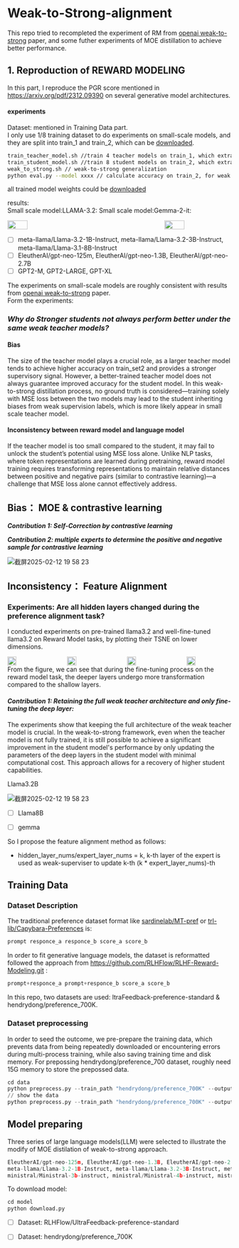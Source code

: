# Weak-to-Strong-alignment
This repo tried to recompleted the experiment of RM from [openai weak-to-strong](https://arxiv.org/pdf/2312.09390) paper, and some futher experiments of MOE distillation to achieve better performance.

## 1. Reproduction of  REWARD MODELING
In this part, I reproduce the  PGR score mentioned in https://arxiv.org/pdf/2312.09390 on several generative model architectures.   
#### experiments
Dataset: mentioned in Training Data part.     
I only use 1/8 training dataset to do experiments on small-scale models, and they are split into train_1 and train_2, which can be [downloaded](https://www.alipan.com/t/2fO30HxrwOQ7HkHTvdgQ).   
```bash
train_teacher_model.sh //train 4 teacher models on train_1, which extract 4,6,8,10 layers from llama-3.2
train_student_model.sh //train 8 student models on train_2, which extract 4,6,8,10,12,14,15 layers from llama-3.2
weak_to_strong.sh // weak-to-strong generalization
python eval.py --model xxxx // calculate accuracy on train_2, for weak teacher, strong student ground truth, weak-to-strong student
```
all trained model weights could be [downloaded]()   

results:  
Small scale model:LLAMA-3.2:               Small scale model:Gemma-2-it:   
<div style="display: flex; justify-content: space-between;">
  <img src="https://github.com/user-attachments/assets/f7ddc15a-a29d-47ca-9bd7-87dcf8cdbb8b" width="30%" />
  <img src="https://github.com/user-attachments/assets/74f5be4e-3e9f-4368-8241-aeabedd2dacf" width="30%" />
</div>


- [ ] meta-llama/Llama-3.2-1B-Instruct, meta-llama/Llama-3.2-3B-Instruct, meta-llama/Llama-3.1-8B-Instruct
- [ ] EleutherAI/gpt-neo-125m, EleutherAI/gpt-neo-1.3B, EleutherAI/gpt-neo-2.7B
- [ ] GPT2-M, GPT2-LARGE, GPT-XL

The experiments on small-scale models are roughly consistent with results from [openai weak-to-strong](https://arxiv.org/pdf/2312.09390) paper.   
Form the experiments:
### ***Why do Stronger students not always perform better under the same weak teacher models?***
#### Bias
The size of the teacher model plays a crucial role, as a larger teacher model tends to achieve higher accuracy on train_set2 and provides a stronger supervisory signal. However, a better-trained teacher model does not always guarantee improved accuracy for the student model. In this weak-to-strong distillation process, no ground truth is considered—training solely with MSE loss between the two models may lead to the student inheriting biases from weak supervision labels, which is more likely appear in small scale teacher model. 
#### Inconsistency between reward model and language model
 If the teacher model is too small compared to the student, it may fail to unlock the student’s potential using MSE loss alone. Unlike NLP tasks, where token representations are learned during pretraining, reward model training requires transforming representations to maintain relative distances between positive and negative pairs (similar to contrastive learning)—a challenge that MSE loss alone cannot effectively address.

## Bias： MOE & contrastive learning
***Contribution 1: Self-Correction by contrastive learning***

***Contribution 2: multiple experts to determine the positive and negative sample for contrastive learning***

![截屏2025-02-12 19 58 23](https://github.com/user-attachments/assets/72173ba2-ee94-4ffd-99a5-2ab3ca5a41f9)





## Inconsistency： Feature Alignment
### Experiments: Are all hidden layers changed during the preference alignment task? 
I conducted experiments on pre-trained llama3.2 and well-fine-tuned llama3.2 on Reward Model tasks, by plotting their TSNE on lower dimensions.
<div style="display: flex; justify-content: space-between;">
  <img src="https://github.com/user-attachments/assets/11dc820c-6c14-44fa-af21-43f088310a09" width="20%" />
  <img src="https://github.com/user-attachments/assets/872a8b5c-7823-4e14-b4de-85d21d615f4b" width="20%" />
  <img src="https://github.com/user-attachments/assets/50eeb054-f583-4323-ac0e-596df9f6ae97" width="20%" />
  <img src="https://github.com/user-attachments/assets/61499806-7376-4f93-96ea-36a0c1f07a6d" width="20%" />
</div>   
From the figure, we can see that during the fine-tuning process on the reward model task, the deeper layers undergo more transformation compared to the shallow layers.


#### ***Contribution 1: Retaining the full weak teacher architecture and only fine-tuning the deep layer:***
The experiments show that keeping the full architecture of the weak teacher model is crucial. In the weak-to-strong framework, even when the teacher model is not fully trained, it is still possible to achieve a significant improvement in the student model's performance by only updating the parameters of the deep layers in the student model with minimal computational cost. This approach allows for a recovery of higher student capabilities.   

Llama3.2B   

![截屏2025-02-12 19 58 23](https://github.com/user-attachments/assets/35e1ff86-8c8a-4fc7-a4a0-15143940c353)

- [ ] Llama8B
- [ ] gemma



So I propose the feature alignment method as follows:
- hidden_layer_nums/expert_layer_nums = k, k-th layer of the expert is used as weak-superviser to update k-th  (k * expert_layer_nums)-th 



## Training Data
### Dataset Description
The traditional preference dataset format like [sardinelab/MT-pref](https://huggingface.co/datasets/sardinelab/MT-pref) or [trl-lib/Capybara-Preferences](https://huggingface.co/datasets/trl-lib/Capybara-Preferences) is:
```python
prompt responce_a responce_b score_a score_b
```

In order to fit generative language models, the dataset is reformatted followed the approach from https://github.com/RLHFlow/RLHF-Reward-Modeling.git :

```python
prompt+responce_a prompt+responce_b score_a score_b
```

In this repo, two datasets are used: ltraFeedback-preference-standard & hendrydong/preference_700K.
### Dataset preprocessing
In order to seed the outcome, we pre-prepare the training data, which prevents data from being repeatedly downloaded or encountering errors during multi-process training, while also saving training time and disk memory.
For prepossing hendrydong/preference_700 dataset, roughly need 15G memory to store the prepossed data.
```python
cd data
python preprocess.py --train_path "hendrydong/preference_700K" --output_dir "./processed_data" --tokenizer_name "meta-llama/Llama-3.2-1B-Instruct"
// show the data
python preprocess.py --train_path "hendrydong/preference_700K" --output_dir "./processed_data" --tokenizer_name "meta-llama/Llama-3.2-1B-Instruct" --show True
```

## Model preparing
Three series of large language models(LLM) were selected to illustrate the modify of MOE distilation of weak-to-strong approach.
```python
EleutherAI/gpt-neo-125m, EleutherAI/gpt-neo-1.3B, EleutherAI/gpt-neo-2.7B
meta-llama/Llama-3.2-1B-Instruct, meta-llama/Llama-3.2-3B-Instruct, meta-llama/Llama-3.1-8B-Instruct
ministral/Ministral-3b-instruct, ministral/Ministral-4b-instruct, mistralai/Mistral-7B-Instruct-v0.1
```
To download model:
```python
cd model
python download.py
```

- [ ] Dataset: RLHFlow/UltraFeedback-preference-standard
- [ ] Dataset: hendrydong/preference_700K

